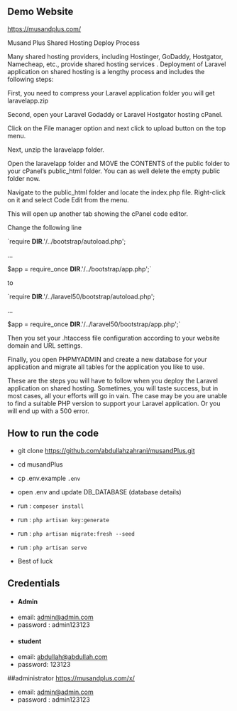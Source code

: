 ## Demo Website
https://musandplus.com/

Musand Plus Shared Hosting Deploy Process




 Many shared hosting providers, including Hostinger, GoDaddy,
     Hostgator, Namecheap, etc., provide shared hosting services . Deployment
     of Laravel application on shared hosting is a lengthy process and includes
     the following steps:

 First, you need to compress your Laravel application folder you will
     get laravelapp.zip

 Second, open your Laravel Godaddy or Laravel Hostgator hosting
     cPanel.

 Click on the File manager option and next click to upload button on
     the top menu.

 Next, unzip the laravelapp folder.

 Open the laravelapp folder and MOVE the CONTENTS of the public
     folder to your cPanel’s public_html folder. You can as well delete the
     empty public folder now.

 Navigate to the public_html folder and locate the index.php file.
     Right-click on it and select Code Edit from the menu.

 This will open up another tab showing the cPanel code editor.

 Change the following line

 
 `require __DIR__.'/../bootstrap/autoload.php';

 






  

 ...

  

 $app = require_once __DIR__.'/../bootstrap/app.php';`

  

 to

  

 `require __DIR__.'/../laravel50/bootstrap/autoload.php';

  

 ...

  









 $app = require_once __DIR__.'/../laravel50/bootstrap/app.php';`







 Then you set your .htaccess file
     configuration according to your website domain and URL settings.

 Finally, you open PHPMYADMIN and
     create a new database for your application and migrate all tables for the
     application you like to use.



These are the steps you
will have to follow when you deploy the Laravel application on shared hosting.
Sometimes, you will taste success, but in most cases, all your efforts will go
in vain. The case may be you are unable to find a suitable PHP
version to support your Laravel application. Or you will end
up with a 500 error.

## How to run the code
- git clone https://github.com/abdullahzahrani/musandPlus.git
- cd musandPlus
- cp .env.example `.env`
- open .env and update DB_DATABASE (database details)
- run : `composer install`
- run : `php artisan key:generate`
- run : `php artisan migrate:fresh --seed`
- run : `php artisan serve`

- Best of luck 


## Credentials
- #### Admin
- email: admin@admin.com
- password : admin123123
- #### student
- email: abdullah@abdullah.com
- password: 123123 

##administrator
https://musandplus.com/x/
- email: admin@admin.com
- password : admin123123
